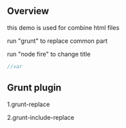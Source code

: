 ## Overview

this demo is used for combine html files

run  "grunt" to replace common part

run  "node fire" to change title


```js
//var
```

## Grunt plugin
1.grunt-replace

2.grunt-include-replace
